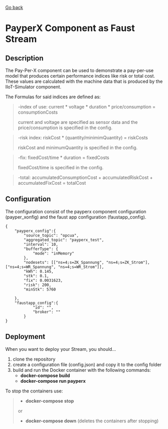 [Go back](../../README.md#components)

# PayperX Component as Faust Stream

## Description

The Pay-Per-X component can be used to demonstrate a pay-per-use model that produces certain performance indices like 
risk or total cost. These values are calculated with the machine data that is produced by the IIoT-Simulator component.

The Formulas for said indices are defined as:

> -index of use: current * voltage * duration * price/consumption = consumptionCosts
> 
> current and voltage are specified as sensor data and the price/consumption is specified in the config.

> -risk index: riskCost * (quantity/minimimQuantity) = riskCosts
>
> riskCost and minimumQuantity is specified in the config.

> -fix: fixedCost/time * duration = fixedCosts
> 
> fixedCost/time is specified in the config.

> -total: accumulatedConsumptionCost + accumulatedRiskCost + accumulatedFixCost = totalCost

## Configuration
The configuration consist of the payperx component configuration (payper_xonfig) and the faust app configuration (faustapp_config). 

```
{
	"payperx_config":{
        "source_topic": "opcua",
        "aggregated_topic": "payperx_test",
        "interval": 10,
        "bufferType": {
            "mode": "inMemory"
        },
        "nodesets": [["ns=4;s=ZK_Spannung", "ns=4;s=ZK_Strom"], ["ns=4;s=WR_Spannung", "ns=4;s=WR_Strom"]],
        "kWh": 0.145,
        "stk": 0.1,
        "fix": 0.0031623,
        "risk": 200,
        "minStk": 5760

    },
    "faustapp_config":{
			"id": "",
            "broker": ""
        }
}
```

## Deployment
When you want to deploy your Stream, you should...

1. clone the repository
2. create a configuration file (config.json) and copy it to the config folder
3. build and run the Docker container with the following commands:
   - **docker-compose build**
   - **docker-compose run payperx**

To stop the containers use:
> - **docker-compose stop**
>
> or
> - **docker-compose down** (deletes the containers after stopping)
  

